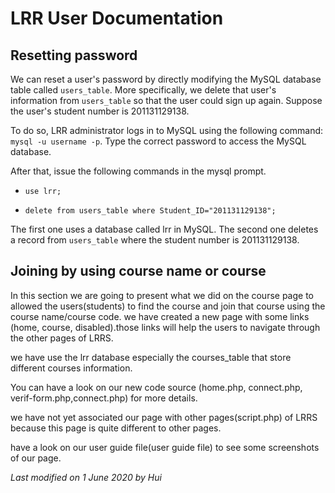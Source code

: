 LRR User Documentation
======================


Resetting password
-------------------

We can reset a user's password by directly modifying the MySQL database table called `users_table`.  More specifically, we delete that user's information from `users_table` so that the user could sign up again.  Suppose the user's student number is 201131129138.

To do so, LRR administrator logs in to MySQL using the following command:  `mysql -u username -p`.  Type the correct password to access the MySQL database.

After that, issue the following commands in the mysql prompt.

- `use lrr;`

- `delete from users_table where Student_ID="201131129138";`

The first one uses a database called lrr in MySQL.  The second one deletes a record from `users_table` where the student number is 201131129138.


Joining by using course name or course
--------------------------------------

In this section we are going to present what we did on the course page to allowed the users(students) to find the course and join that course using the course name/course code.
we have created a new page with some links (home, course, disabled).those links will help the users to navigate through the other pages of LRRS.

we have use the lrr database especially the courses_table that store different courses information.

You can have a look on our new code source (home.php, connect.php, verif-form.php,connect.php) for more details.

we have not yet associated our page with other pages(script.php) of LRRS because this page is quite different to other pages.

 have a look on our user guide file(user guide file) to see some screenshots of our page.


*Last modified on 1 June 2020 by Hui*
